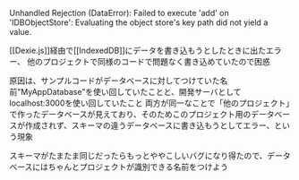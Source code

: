
Unhandled Rejection (DataError): Failed to execute 'add' on 'IDBObjectStore': Evaluating the object store's key path did not yield a value.

[[Dexie.js]]経由で[[IndexedDB]]にデータを書き込もうとしたときに出たエラー、
他のプロジェクトで同様のコードで問題なく書き込めていたので困惑

原因は、サンプルコードがデータベースに対してつけていた名前"MyAppDatabase"を使い回していたことと、開発サーバとしてlocalhost:3000を使い回していたこと
両方が同一なことで「他のプロジェクト」で作ったデータベースが見えており、そのためこのプロジェクト用のデータベースが作成されず、スキーマの違うデータベースに書き込もうとしてエラー、という現象

スキーマがたまたま同じだったらもっとややこしいバグになり得たので、データベースにはちゃんとプロジェクトが識別できる名前をつけよう


